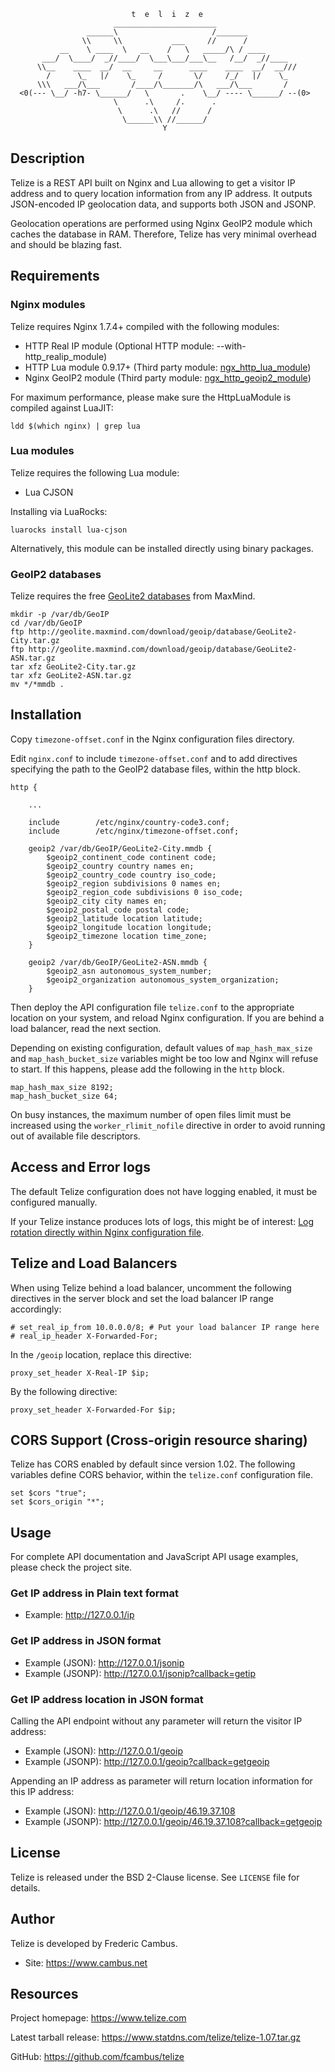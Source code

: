 
                               t  e  l  i  z  e
                           _______________________
                     ______\                     /_______
                    \\     \\           ___     //      /
               __    \ ____  \   __    /   \   _____/\ / ____
           ___/  \____/  _//____/  \___\___/___\__   /__/  _//____
          \\__    ____  __/  __     __      ____    ____  __/  __///
            /      \_   |/    \_     /       \/     /_/   |/    \_
          \\\   ___/\___       /____/\_______/\   ___/\___       /
      <0(--- \__/ -h7- \______/   \       .    \__/ ---- \______/ --(0>
                           \      .\     /.      .
                            \      .\   //      /
                             \______\\ //______/
                                      Y

## Description

Telize is a REST API built on Nginx and Lua allowing to get a visitor IP
address and to query location information from any IP address. It outputs
JSON-encoded IP geolocation data, and supports both JSON and JSONP.

Geolocation operations are performed using Nginx GeoIP2 module which caches
the database in RAM. Therefore, Telize has very minimal overhead and should
be blazing fast.

## Requirements

### Nginx modules

Telize requires Nginx 1.7.4+ compiled with the following modules:

- HTTP Real IP module (Optional HTTP module: --with-http_realip_module)
- HTTP Lua module 0.9.17+ (Third party module: [ngx_http_lua_module][1])
- Nginx GeoIP2 module (Third party module: [ngx_http_geoip2_module][2])

For maximum performance, please make sure the HttpLuaModule is compiled
against LuaJIT:

	ldd $(which nginx) | grep lua

### Lua modules

Telize requires the following Lua module:

- Lua CJSON

Installing via LuaRocks:

	luarocks install lua-cjson

Alternatively, this module can be installed directly using binary packages.

### GeoIP2 databases

Telize requires the free [GeoLite2 databases][3] from MaxMind.

	mkdir -p /var/db/GeoIP
	cd /var/db/GeoIP
	ftp http://geolite.maxmind.com/download/geoip/database/GeoLite2-City.tar.gz
	ftp http://geolite.maxmind.com/download/geoip/database/GeoLite2-ASN.tar.gz
	tar xfz GeoLite2-City.tar.gz
	tar xfz GeoLite2-ASN.tar.gz
	mv */*mmdb .

## Installation

Copy `timezone-offset.conf` in the Nginx configuration files directory.

Edit `nginx.conf` to include `timezone-offset.conf` and to add directives
specifying the path to the GeoIP2 database files, within the http block.

	http {

		...

		include        /etc/nginx/country-code3.conf;
		include        /etc/nginx/timezone-offset.conf;

		geoip2 /var/db/GeoIP/GeoLite2-City.mmdb {
			$geoip2_continent_code continent code;
			$geoip2_country country names en;
			$geoip2_country_code country iso_code;
			$geoip2_region subdivisions 0 names en;
			$geoip2_region_code subdivisions 0 iso_code;
			$geoip2_city city names en;
			$geoip2_postal_code postal code;
			$geoip2_latitude location latitude;
			$geoip2_longitude location longitude;
			$geoip2_timezone location time_zone;
		}

		geoip2 /var/db/GeoIP/GeoLite2-ASN.mmdb {
			$geoip2_asn autonomous_system_number;
			$geoip2_organization autonomous_system_organization;
		}

Then deploy the API configuration file `telize.conf` to the appropriate
location on your system, and reload Nginx configuration. If you are behind
a load balancer, read the next section.

Depending on existing configuration, default values of `map_hash_max_size`
and `map_hash_bucket_size` variables might be too low and Nginx will refuse
to start. If this happens, please add the following in the `http` block.

	map_hash_max_size 8192;
	map_hash_bucket_size 64;

On busy instances, the maximum number of open files limit must be increased
using the `worker_rlimit_nofile` directive in order to avoid running out of
available file descriptors.

## Access and Error logs

The default Telize configuration does not have logging enabled, it must be
configured manually.

If your Telize instance produces lots of logs, this might be of interest:
[Log rotation directly within Nginx configuration file][4].

## Telize and Load Balancers

When using Telize behind a load balancer, uncomment the following directives
in the server block and set the load balancer IP range accordingly:

	# set_real_ip_from 10.0.0.0/8; # Put your load balancer IP range here
	# real_ip_header X-Forwarded-For;

In the `/geoip` location, replace this directive:

	proxy_set_header X-Real-IP $ip;

By the following directive:

	proxy_set_header X-Forwarded-For $ip;

## CORS Support (Cross-origin resource sharing)

Telize has CORS enabled by default since version 1.02. The following variables
define CORS behavior, within the `telize.conf` configuration file.

	set $cors "true";
	set $cors_origin "*";

## Usage

For complete API documentation and JavaScript API usage examples, please check
the project site.

### Get IP address in Plain text format

- Example: http://127.0.0.1/ip

### Get IP address in JSON format

- Example (JSON): http://127.0.0.1/jsonip
- Example (JSONP): http://127.0.0.1/jsonip?callback=getip

### Get IP address location in JSON format

Calling the API endpoint without any parameter will return the visitor
IP address:

- Example (JSON): http://127.0.0.1/geoip
- Example (JSONP): http://127.0.0.1/geoip?callback=getgeoip

Appending an IP address as parameter will return location information for
this IP address:

- Example (JSON): http://127.0.0.1/geoip/46.19.37.108
- Example (JSONP): http://127.0.0.1/geoip/46.19.37.108?callback=getgeoip

## License

Telize is released under the BSD 2-Clause license. See `LICENSE` file
for details.

## Author

Telize is developed by Frederic Cambus.

- Site: https://www.cambus.net

## Resources

Project homepage: https://www.telize.com

Latest tarball release: https://www.statdns.com/telize/telize-1.07.tar.gz

GitHub: https://github.com/fcambus/telize

[1]: https://github.com/openresty/lua-nginx-module
[2]: https://github.com/leev/ngx_http_geoip2_module
[3]: https://dev.maxmind.com/geoip/geoip2/geolite2/
[4]: https://www.cambus.net/log-rotation-directly-within-nginx-configuration-file/
